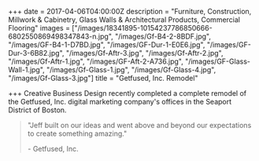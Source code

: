 +++
date = 2017-04-06T04:00:00Z
description = "Furniture, Construction, Millwork & Cabinetry, Glass Walls & Architectural Products, Commercial Flooring"
images = ["/images/18341895-10154237786850666-6802550869498347843-n.jpg", "/images/Gf-B4-2-8BDF.jpg", "/images/GF-B4-1-D7BD.jpg", "/images/GF-Dur-1-E0E6.jpg", "/images/GF-Dur-3-6B82.jpg", "/images/Gf-Aftr-3.jpg", "/images/Gf-Aftr-2.jpg", "/images/Gf-Aftr-1.jpg", "/images/GF-Aft-2-A736.jpg", "/images/GF-Glass-Wall-1.jpg", "/images/Gf-Glass-1.jpg", "/images/Gf-Glass-4.jpg", "/images/Gf-Glass-3.jpg"]
title = "Getfused, Inc. Remodel"

+++
Creative Business Design recently completed a complete remodel of the Getfused, Inc. digital marketing company's offices in the Seaport District of Boston.

> "Jeff built on our ideas and went above and beyond our expectations to create something amazing."
>
> \- Getfused, Inc.